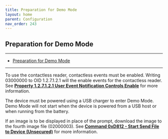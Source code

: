 ```yaml
---
title: Preparation for Demo Mode
layout: home
parent: Configuration
nav_order: 243
---
```


## Preparation for Demo Mode

---

- [Preparation for Demo Mode](#preparation-for-demo-mode)

---


To use the contactless reader, contactless events must be enabled.
Writing 03000000 to OID 1.2.7.1.2.1 will the enable events for the
contactless reader. See [**Property 1.2.7.1.2.1 User Event Notification
Controls
Enable**](#property-1.2.7.1.2.1-user-event-notification-controls-enable)
for more information.

The device must be powered using a USB charger to enter Demo Mode. Demo
Mode will not start when the device is powered from a USB host or when
running from the battery.

If an image is to be displayed in place of the prompt, download the
image to the fourth image file (02000003). See [**Command 0xD812 - Start
Send File to Device
(Unsecured)**](#command-0xd812---start-send-file-to-device-unsecured)
for more information.